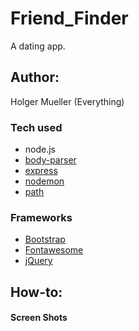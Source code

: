 # Friend_Finder
A dating app.

## Author:
Holger Mueller (Everything)

### Tech used
* node.js
* [body-parser](https://www.npmjs.com/package/body-parser)
* [express](https://www.npmjs.com/package/express)
* [nodemon](https://www.npmjs.com/package/nodemon)
* [path](https://www.npmjs.com/package/path)

### Frameworks
* [Bootstrap](https://www.bootstrapcdn.com/)
* [Fontawesome](https://fontawesome.com/)
* [jQuery](https://code.jquery.com/)

## How-to:



#### Screen Shots

